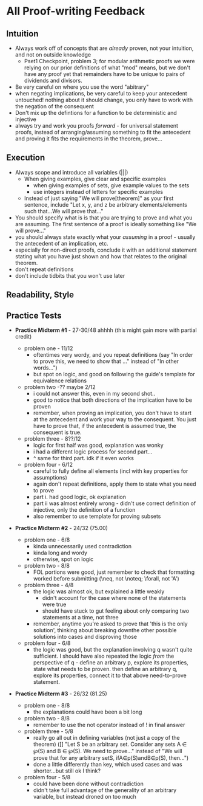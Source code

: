 # All Proof-writing Feedback

## Intuition
- Always work off of concepts that are *already* proven, not your intuition, and not on outside knowledge
	- Pset1 Checkpoint, problem 3; for modular arithmetic proofs we were relying on our prior definitions of what "mod" means, but we don't have any proof yet that remainders have to be unique to pairs of dividends and divisors.
- Be very careful on where you use the word "abitrary"
- when negating implications, be very careful to keep your antecedent untouched! nothing about it should change, you only have to work with the negation of the consequent 
- Don't mix up the defintions for a function to be deterministic and injective
- always try and work you proofs *forward* - for universal statement proofs, instead of arranging/assuming something to fit the antecedent and proving it fits the requirements in the theorem, prove... 

## Execution
- Always scope and introduce all variables (|||)
	- When giving examples, give clear and specific examples
		- when giving examples of sets, give example values to the sets
		- use integers instead of letters for specific examples
	- Instead of just saying "We will prove[theorem]" as your first sentence, include "Let x, y, and z be arbitrary elements/elements such that...We will prove that..."
- You should specify what is is that you are trying to prove and what you are assuming. The first sentence of a proof is ideally something like "We will prove..."
- you should always state exactly what your *assuming* in a proof - usually the antecedent of an implication, etc.
- especially for non-direct proofs, conclude it with an additional statement stating what you have just shown and how that relates to the original theorem.
- don't repeat definitions
- don't include tidbits that you won't use later

## Readability, Style


## Practice Tests
- **Practice Midterm #1** - 27-30/48 ahhhh (this might gain more with partial credit)
	- problem one - 11/12
		- oftentimes very wordy, and you repeat definitions (say "In order to prove this, we need to show that ..." instead of "In other words...")
		- but spot on logic, and good on following the guide's template for equivalence relations
	- problem two -?? maybe 2/12
		- i could not answer this, even in my second shot..
		- good to notice that both directions of the implication have to be proven
		- remember, when proving an implication, you don't have to start at the antecedent and work your way to the consequent. You just have to prove that, if the antecedent is assumed true, the consequent is true. 
	- problem three - 8??/12
		- logic for first half was good, explanation was wonky
		- i had a different logic process for second part...
		- ^ same for third part. idk if it even works
	- problem four - 6/12 
		- careful to fully define all elements (incl with key properties for assumptions)
		- again don't repeat definitions, apply them to state what you need to prove
		- part i. had good logic, ok explanation
		- part ii was almost entirely wrong - didn't use correct definition of injective, only the definition of a function
		- also remember to use template for proving subsets 

- **Practice Midterm #2** - 24/32  (75.00)
	- problem one - 6/8
		- kinda unnecessarily used contradiction
		- kinda long and wordy
		- otherwise, spot on logic
	- problem two - 8/8
		- FOL portions were good, just remember to check that formatting worked before submitting (\neq, not \noteq; \forall, not 'A')
	- problem three - 4/8
		- the logic was almost ok, but explained a little weakly
			- didn't account for the case where none of the statements were true
			- should have stuck to gut feeling about only comparing two statements at a time, not three
		- remember, anytime you're asked to prove that 'this is the only solution', thinking about breaking downthe other possible solutions into cases and disproving those
	- problem four - 6/8 
		- the logic was good, but the explanation involving q wasn't quite sufficient. I should have also repeated the logic *from* the perspective of q - define an arbitrary p, explore its properties, state what needs to be proven. then define an arbitrary q, explore its properties, connect it to that above need-to-prove statement.

- **Practice Midterm #3** - 26/32  (81.25)
	- problem one - 8/8
		- the explanations could have been a bit long
	- problem two - 8/8
		- remember to use the not operator instead of ! in final answer
	- problem three - 5/8
		- really go all out in defining variables (not just a copy of the theorem) ([] "Let S be an arbitrary set. Consider any sets A ∈ ℘(S) and B ∈ ℘(S). We need to prove..." instead of "We will prove that for any arbitrary setS, ifA∈p(S)andB∈p(S), then...")
		- done a little differently than key, which used cases and was shorter...but still ok I think?
	- problem four - 5/8 
		- could have been done without contradiction
		- didn't take full advantage of the generality of an arbitrary variable, but instead droned on too much